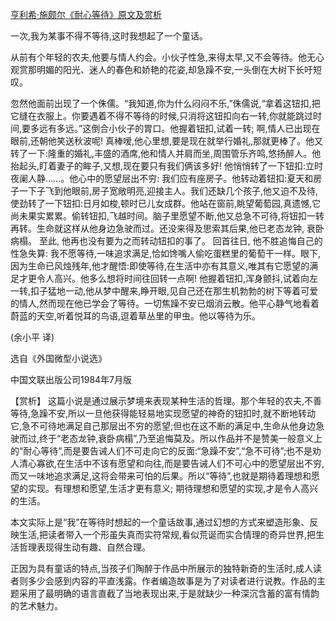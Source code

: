 [亨利希·施颇尔《耐心等待》原文及赏析](https://www.vrrw.net/wx/15530.html)

一次,我为某事不得不等待,这时我想起了一个童话。

从前有个年轻的农夫,他要与情人约会。小伙子性急,来得太早,又不会等待。他无心观赏那明媚的阳光、迷人的春色和娇艳的花姿,却急躁不安,一头倒在大树下长吁短叹。

忽然他面前出现了一个侏儒。“我知道,你为什么闷闷不乐,”侏儒说,“拿着这钮扣,把它缝在衣服上。你要遇着不得不等待的时候,只消将这钮扣向右一转,你就能跳过时间,要多远有多远。”这倒合小伙子的胃口。他握着钮扣,试着一转; 啊,情人已出现在眼前,还朝他笑送秋波呢! 真棒嗳,他心里想,要是现在就举行婚礼,那就更棒了。他又转了一下:隆重的婚礼,丰盛的酒席,他和情人并肩而坐,周围管乐齐鸣,悠扬醉人。他抬起头,盯着妻子的眸子,又想,现在要只有我们俩该多好! 他悄悄转了一下钮扣:立时夜阑人静……。他心中的愿望层出不穷: 我们应有座房子。他转动着钮扣:夏天和房子一下子飞到他眼前,房子宽敞明亮,迎接主人。我们还缺几个孩子,他又迫不及待,使劲转了一下钮扣:日月如梭,顿时已儿女成群。他站在窗前,眺望葡萄园,真遗憾,它尚未果实累累。偷转钮扣,飞越时间。脑子里愿望不断,他又总急不可待,将钮扣一转再转。生命就这样从他身边急驶而过。还没来得及思索其后果,他已老态龙钟, 衰卧病榻。 至此, 他再也没有要为之而转动钮扣的事了。 回首往日, 他不胜追悔自己的性急失算: 我不愿等待,一味追求满足,恰如馋嘴人偷吃蛋糕里的葡萄干一样。眼下,因为生命已风烛残年,他才醒悟:即使等待,在生活中亦有其意义,唯其有它愿望的满足才更令人高兴。他多么想将时间往回转一点啊! 他握着钮扣,浑身颤抖,试着向左一转,扣子猛地一动,他从梦中醒来,睁开眼,见自己还在那生机勃勃的树下等着可爱的情人,然而现在他已学会了等待。一切焦躁不安已烟消云散。他平心静气地看着蔚蓝的天空,听着悦耳的鸟语,逗着草丛里的甲虫。他以等待为乐。

(余小平 译)

选自《外国微型小说选》

中国文联出版公司1984年7月版



【赏析】 这篇小说是通过展示梦境来表现某种生活的哲理。那个年轻的农夫,不善等待,急躁不安,所以一旦他获得能轻易地实现愿望的神奇的钮扣时,就不断地转动它,急不可待地满足自己那层出不穷的愿望;但也在这不断的满足中,生命从他身边急驶而过,终于“老态龙钟,衰卧病榻”,乃至追悔莫及。所以作品并不是赞美一般意义上的“耐心等待”,而是要告诫人们不可走向它的反面:“急躁不安”,“急不可待”;也不是劝人清心寡欲,在生活中不该有愿望和向往,而是要告诫人们不可心中的愿望层出不穷,而又一味地追求满足,这将会带来可怕的后果。所以“等待”,也就是期待着理想和愿望的实现。有理想和愿望,生活才更有意义; 期待理想和愿望的实现,才是令人高兴的生活。

本文实际上是“我”在等待时想起的一个童话故事,通过幻想的方式来塑造形象、反映生活,把读者带入一个形虽失真而实符常规,看似荒诞而实合情理的奇异世界,把生活哲理表现得生动有趣、自然合理。

正因为具有童话的特点,当孩子们陶醉于作品中所展示的独特新奇的生活时,成人读者则多少会感到内容的平直浅露。作者编造故事是为了对读者进行说教。作品的主题采用了最明确的语言直截了当地表现出来,于是就缺少一种深沉含蓄的富有情韵的艺术魅力。

